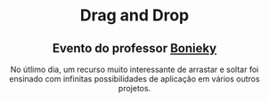 <h1 align="center">
Drag and Drop
</h1>
<h2 align="center">
Evento do professor <a href="https://www.instagram.com/bonieky/">Bonieky</a>
</h2>

<p align="center">
No útlimo dia, um recurso muito interessante de arrastar e soltar foi ensinado com infinitas possibilidades de aplicação em vários outros projetos.
</p>
